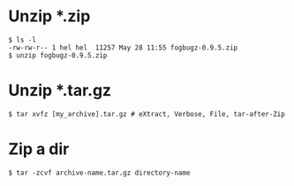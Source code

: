 Unzip *.zip
===========

```
$ ls -l
-rw-rw-r-- 1 hel hel  11257 May 28 11:55 fogbugz-0.9.5.zip
$ unzip fogbugz-0.9.5.zip
```

Unzip *.tar.gz
==============

```
$ tar xvfz [my_archive].tar.gz # eXtract, Verbose, File, tar-after-Zip
```

Zip a dir
=========

```
$ tar -zcvf archive-name.tar.gz directory-name
```